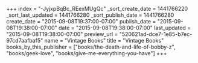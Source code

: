 +++
index = "-JyjxpBqBc_REexMUgQc"
_sort_create_date = 1441766220
_sort_last_updated = 1441766280
_sort_publish_date = 1441766280
create_date = "2015-09-08T19:37:00-07:00"
publish_date = "2015-09-08T19:38:00-07:00"
date = "2015-09-08T19:38:00-07:00"
last_updated = "2015-09-08T19:38:00-07:00"
preview_url = "520621ad-dce7-1e85-b7ec-97cd7aafbaf5"
name = "Vintage Books"
title = "Vintage Books"
books_by_this_publisher = ["books/the-death-and-life-of-bobby-z", "books/geek-love", "books/give-me-everything-you-have"]
+++
